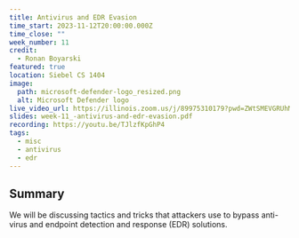 ```yaml
---
title: Antivirus and EDR Evasion
time_start: 2023-11-12T20:00:00.000Z
time_close: ""
week_number: 11
credit:
  - Ronan Boyarski
featured: true
location: Siebel CS 1404
image:
  path: microsoft-defender-logo_resized.png
  alt: Microsoft Defender logo
live_video_url: https://illinois.zoom.us/j/89975310179?pwd=ZWtSMEVGRUhMTmpjTDB2cnhlb2VSZz09
slides: week-11_-antivirus-and-edr-evasion.pdf
recording: https://youtu.be/TJlzfKpGhP4
tags:
  - misc
  - antivirus
  - edr
---
```

## Summary

We will be discussing tactics and tricks that attackers use to bypass anti-virus and endpoint detection and response (EDR) solutions.